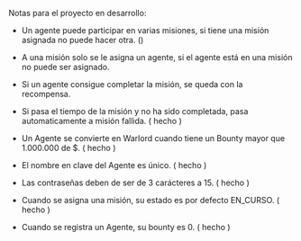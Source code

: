 Notas para el proyecto en desarrollo:

- Un agente puede participar en varias misiones, si tiene una misión asignada no puede hacer otra. ()

- A una misión solo se le asigna un agente, si el agente está en una misión no puede ser asignado.

- Si un agente consigue completar la misión, se queda con la recompensa.

- Si pasa el tiempo de la misión y no ha sido completada, pasa automaticamente a misión fallida. ( hecho )

- Un Agente se convierte en Warlord cuando tiene un Bounty mayor que 1.000.000 de $. ( hecho )

- El nombre en clave del Agente es único. ( hecho )

- Las contraseñas deben de ser de 3 carácteres a 15. ( hecho )

- Cuando se asigna una misión, su estado es por defecto EN_CURSO. ( hecho )

- Cuando se registra un Agente, su bounty es 0. ( hecho )
 